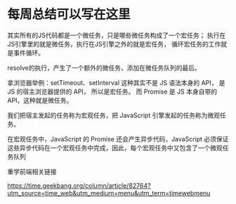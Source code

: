# 每周总结可以写在这里

  其实所有的JS代码都是一个微任务，只是哪些微任务构成了一个宏任务；
  执行在JS引擎里的就是微任务，执行在JS引擎之外的就是宏任务，
  循环宏任务的工作就是事件循环。

  resolve的执行，产生了一个额外的微任务，添加在微任务队列的最后。

  拿浏览器举例：setTimeout、setInterval 这种其实不是 JS 语法本身的 API，
  是 JS 的宿主浏览器提供的 API， 所以是宏任务。 
  而 Promise 是 JS 本身自带的 API，这种就是微任务。

  我们把宿主发起的任务称为宏观任务，把 JavaScript 引擎发起的任务称为微观任务。
  
  在宏观任务中，JavaScript 的 Promise 还会产生异步代码，JavaScript 必须保证这些异步代码在一个宏观任务中完成，因此，每个宏观任务中又包含了一个微观任务队列
  
  
  重学前端相关链接
  
  https://time.geekbang.org/column/article/82764?utm_source=time_web&utm_medium=menu&utm_term=timewebmenu
